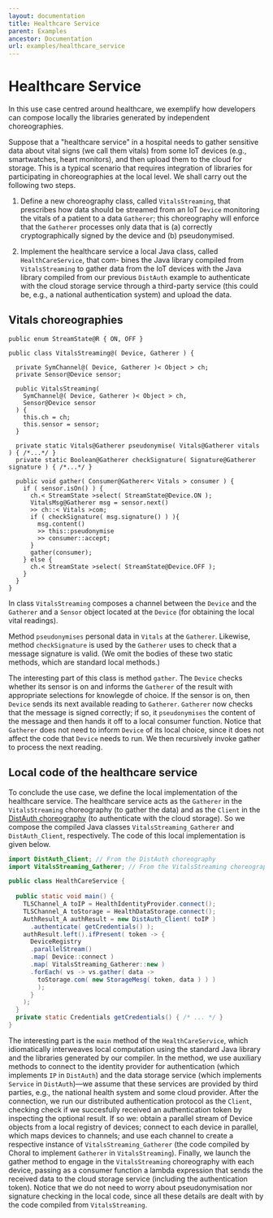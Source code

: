 ```yaml
---
layout: documentation
title: Healthcare Service
parent: Examples
ancestor: Documentation
url: examples/healthcare_service
---
```


# Healthcare Service

In this use case centred around healthcare, we exemplify how developers can compose locally the libraries generated by independent choreographies.

Suppose that a "healthcare service" in a hospital needs to gather sensitive data about vital signs (we call them vitals) from some IoT devices (e.g., smartwatches, heart monitors), and then upload them to the cloud for storage. This is a typical scenario that requires integration of libraries for participating in choreographies at the local level. We shall carry out the following two steps.

1. Define a new choreography class, called `VitalsStreaming`, that prescribes how data should be streamed from an IoT `Device` monitoring the vitals of a patient to a data `Gatherer`; this choreography will enforce that the `Gatherer` processes only data that is (a) correctly cryptographically signed by the device and (b) pseudonymised.

2. Implement the healthcare service a local Java class, called `HealthCareService`, that com- bines the Java library compiled from `VitalsStreaming` to gather data from the IoT devices with the Java library compiled from our previous `DistAuth` example to authenticate with the cloud storage service through a third-party service (this could be, e.g., a national authentication system) and upload the data.

## Vitals choreographies

```choral
public enum StreamState@R { ON, OFF }

public class VitalsStreaming@( Device, Gatherer ) {
  
  private SymChannel@( Device, Gatherer )< Object > ch; 
  private Sensor@Device sensor;

  public VitalsStreaming( 
    SymChannel@( Device, Gatherer )< Object > ch, 
    Sensor@Device sensor 
  ) { 
    this.ch = ch;
    this.sensor = sensor; 
  }

  private static Vitals@Gatherer pseudonymise( Vitals@Gatherer vitals ) { /*...*/ }
  private static Boolean@Gatherer checkSignature( Signature@Gatherer signature ) { /*...*/ }
  
  public void gather( Consumer@Gatherer< Vitals > consumer ) {
    if ( sensor.isOn() ) {
      ch.< StreamState >select( StreamState@Device.ON );
      VitalsMsg@Gatherer msg = sensor.next() 
      >> ch::< Vitals >com; 
      if ( checkSignature( msg.signature() ) ){
        msg.content() 
        >> this::pseudonymise 
        >> consumer::accept; 
      }
      gather(consumer);
    } else {
      ch.< StreamState >select( StreamState@Device.OFF ); 
    }
  }
}
```

In class `VitalsStreaming` composes a channel between the `Device` and the `Gatherer` and a `Sensor` object located at the `Device` (for obtaining the local vital readings). 

Method `pseudonymises` personal data in `Vitals` at the `Gatherer`. Likewise, method `checkSignature` is used by the `Gatherer` uses to check that a message signature is valid. (We omit the bodies of these two static methods, which are standard local methods.) 

The interesting part of this class is method `gather`. The `Device` checks whether its sensor is on and informs the `Gatherer` of the result with appropriate selections for knowlegde of choice. If the sensor is on, then `Device` sends its next available reading to `Gatherer`. `Gatherer` now checks that the message is signed correctly; if so, it `pseudonymises` the content of the message and then hands it off to a local consumer function. Notice that `Gatherer` does not need to inform `Device` of its local choice, since it does not affect the code that `Device` needs to run. We then recursively invoke gather to process the next reading.

## Local code of the healthcare service

To conclude the use case, we define the local implementation of the healthcare service. The healthcare service acts as the `Gatherer` in the `VitalsStreaming` choreography (to gather the data) and as the `Client` in the [DistAuth choreography](/documentation/examples/distributed_authentication.html) (to authenticate with the cloud storage). So we compose the compiled Java classes `VitalsStreaming_Gatherer` and `DistAuth_Client`, respectively. The code of this local implementation is given below.

```java
import DistAuth_Client; // From the DistAuth choreography
import VitalsStreaming_Gatherer; // From the VitalsStreaming choreography public class 

public class HealthCareService {
  
  public static void main() {
    TLSChannel_A toIP = HealthIdentityProvider.connect();
    TLSChannel_A toStorage = HealthDataStorage.connect();
    AuthResult_A authResult = new DistAuth_Client( toIP )
      .authenticate( getCredentials() );
    authResult.left().ifPresent( token -> {
      DeviceRegistry
      .parallelStream()
      .map( Device::connect )
      .map( VitalsStreaming_Gatherer::new )
      .forEach( vs -> vs.gather( data -> 
        toStorage.com( new StorageMesg( token, data ) ) ) 
        );
      }
    ); 
  }
  private static Credentials getCredentials() { /* ... */ } 
}
```

The interesting part is the `main` method of the `HealthCareService`, which idiomatically interweaves local computation using the standard Java library and the libraries generated by our compiler. In the method, we use auxiliary methods to connect to the identity provider for authentication (which implements `IP` in `DistAuth`) and the data storage service (which implements `Service` in `DistAuth`)&mdash;we assume that these services are provided by third parties, e.g., the national health system and some cloud provider. 
After the connection, we run our distributed authentication protocol as the `Client`, checking check if we succesfully received an authentication token by inspecting the optional result. If so we: obtain a parallel stream of Device objects from a local registry of devices; connect to each device in parallel, which maps devices to channels; and use each channel to create a respective instance of `VitalsStreaming_Gatherer` (the code compiled by Choral to implement `Gatherer` in `VitalsStreaming`). Finally, we launch the gather method to engage in the `VitalsStreaming` choreography with each device, passing as a consumer function a lambda expression that sends the received data to the cloud storage service (including the authentication token).
Notice that we do not need to worry about pseudonymisation nor signature checking in the local code, since all these details are dealt with by the code compiled from `VitalsStreaming`.